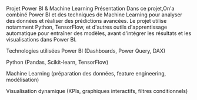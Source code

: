 Projet Power BI & Machine Learning
Présentation
Dans ce projet,On'a combiné Power BI et des techniques de Machine Learning pour analyser des données et réaliser des prédictions avancées.
Le projet utilise notamment Python, TensorFlow, et d'autres outils d'apprentissage automatique pour entraîner des modèles, avant d'intégrer les résultats et les visualisations dans Power BI.

Technologies utilisées
Power BI (Dashboards, Power Query, DAX)

Python (Pandas, Scikit-learn, TensorFlow)

Machine Learning (préparation des données, feature engineering, modélisation)

Visualisation dynamique (KPIs, graphiques interactifs, filtres conditionnels)
